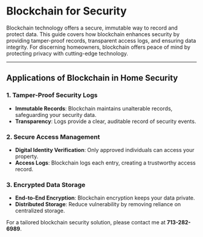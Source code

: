 # Blockchain for Security

Blockchain technology offers a secure, immutable way to record and protect data. This guide covers how blockchain enhances security by providing tamper-proof records, transparent access logs, and ensuring data integrity. For discerning homeowners, blockchain offers peace of mind by protecting privacy with cutting-edge technology.

---

## Applications of Blockchain in Home Security

### 1. Tamper-Proof Security Logs
   - **Immutable Records**: Blockchain maintains unalterable records, safeguarding your security data.
   - **Transparency**: Logs provide a clear, auditable record of security events.

### 2. Secure Access Management
   - **Digital Identity Verification**: Only approved individuals can access your property.
   - **Access Logs**: Blockchain logs each entry, creating a trustworthy access record.

### 3. Encrypted Data Storage
   - **End-to-End Encryption**: Blockchain encryption keeps your data private.
   - **Distributed Storage**: Reduce vulnerability by removing reliance on centralized storage.

For a tailored blockchain security solution, please contact me at **713-282-6989**.
